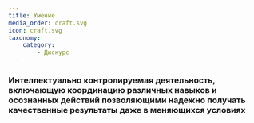 ```yaml
---
title: Умение
media_order: craft.svg
icon: craft.svg
taxonomy:
    category:
        - Дискурс
---
```


### Интеллектуально контролируемая деятельность, включающую координацию различных навыков и осознанных действий позволяющими надежно получать качественные результаты даже в меняющихся условиях
